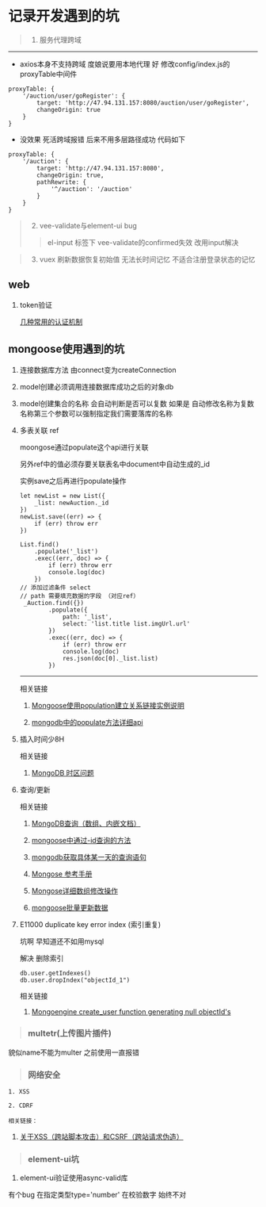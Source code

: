 # 记录开发遇到的坑
> 1. 服务代理跨域
-------------
* axios本身不支持跨域 度娘说要用本地代理 好 修改config/index.js的proxyTable中间件 
>
```
proxyTable: {
    '/auction/user/goRegister': {
        target: 'http://47.94.131.157:8080/auction/user/goRegister',
        changeOrigin: true
    }      
}
```
>
* 没效果 死活跨域报错  后来不用多层路径成功 代码如下
>
```
proxyTable: {
    '/auction': {
        target: 'http://47.94.131.157:8080',
        changeOrigin: true,
        pathRewrite: {
            '^/auction': '/auction'
        }
    }      
}
```
> 2. vee-validate与element-ui bug
>> el-input 标签下 vee-validate的confirmed失效  改用input解决 

> 3. vuex 刷新数据恢复初始值  无法长时间记忆  不适合注册登录状态的记忆

## web

1. token验证

    [几种常用的认证机制](https://www.cnblogs.com/chris-oil/p/4890459.html)

## mongoose使用遇到的坑 ##

1. 连接数据库方法 由connect变为createConnection

2. model创建必须调用连接数据库成功之后的对象db

3. model创建集合的名称 会自动判断是否可以复数  如果是 自动修改名称为复数名称第三个参数可以强制指定我们需要落库的名称

4. 多表关联 ref

    moongose通过populate这个api进行关联 

    另外ref中的值必须存要关联表名中document中自动生成的_id

    实例save之后再进行populate操作

    ```
    let newList = new List({
        _list: newAuction._id
    })
    newList.save((err) => {
        if (err) throw err
    })

    List.find()
        .populate('_list')
        .exec((err, doc) => {
            if (err) throw err
            console.log(doc)
        })
    // 添加过滤条件 select
    // path 需要填充数据的字段 （对应ref）
     _Auction.find({})
            .populate({
                path: '_list',
                select: 'list.title list.imgUrl.url'
            })
            .exec((err, doc) => {
                if (err) throw err
                console.log(doc)
                res.json(doc[0]._list.list)
            })
    ```

    ---

    相关链接

    1.   [Mongoose使用population建立关系链接实例说明](http://www.jianshu.com/p/1c98bf94802d)

    2. [mongodb中的populate方法详细api](http://blog.csdn.net/hellochenlu/article/details/50467563)

        
5. 插入时间少8H

    相关链接

    1. [MongoDB 时区问题](http://blog.csdn.net/erica_1230/article/details/42551175)

6. 查询/更新

    相关链接

    1. [MongoDB查询（数组、内嵌文档）](http://blog.csdn.net/congcong68/article/details/46919227)

    2. [mongoose中通过-id查询的方法](http://blog.csdn.net/naihejiang/article/details/52769471)

    3. [mongodb获取具体某一天的查询语句](http://blog.csdn.net/u013066244/article/details/51136224)

    4. [Mongose 参考手册](http://cnodejs.org/topic/548e54d157fd3ae46b233502)

    5. [Mongose详细数组修改操作](http://blog.csdn.net/legend_x/article/details/11617627)

    6. [mongoose批量更新数据](http://mongoosejs.com/docs/api.html#model_Model.bulkWrite)


8. E11000 duplicate key error index (索引重复)

    坑啊 早知道还不如用mysql

    解决 删除索引

    ```
    db.user.getIndexes()
    db.user.dropIndex("objectId_1")
    ```

    相关链接

    1. [Mongoengine create_user function generating null objectId's](https://stackoverflow.com/questions/17431698/mongoengine-create-user-function-generating-null-objectids)


> ### multetr(上传图片插件)

貌似name不能为multer 之前使用一直报错

> ### 网络安全

    1. XSS

    2. CDRF

    相关链接：

1. [ 关于XSS（跨站脚本攻击）和CSRF（跨站请求伪造）](http://cnodejs.org/topic/50463565329c5139760c34a1)

> ### element-ui坑

1. element-ui验证使用async-valid库

有个bug  在指定类型type='number' 在校验数字 始终不对